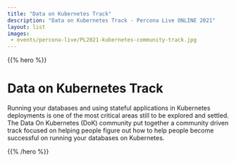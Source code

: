 ```yaml
---
title: "Data on Kubernetes Track"
description: "Data on Kubernetes Track - Percona Live ONLINE 2021"
layout: list
images:
 - events/percona-live/PL2021-kubernetes-community-track.jpg
---
```


{{% hero %}}

# Data on Kubernetes Track

Running your databases and using stateful applications in Kubernetes deployments is one of the most critical areas still to be explored and settled.  The Data On Kubernetes (DoK) community put together a community driven track focused on helping people figure out how to help people become successful on running your databases on Kubernetes.

{{% /hero %}}

